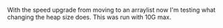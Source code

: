 With the speed upgrade from moving to an arraylist now I'm testing what changing the heap size does. This was run with 10G max.
